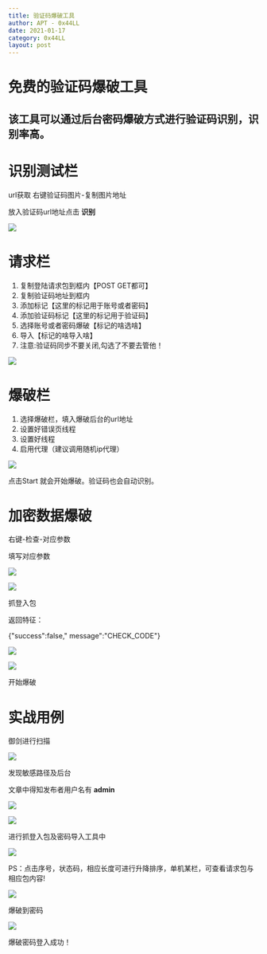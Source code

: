 ```yaml
---
title: 验证码爆破工具
author: APT - 0x44LL
date: 2021-01-17
category: 0x44LL
layout: post
---
```


# 免费的验证码爆破工具

## 该工具可以通过后台密码爆破方式进行验证码识别，识别率高。

# 识别测试栏

url获取 右键验证码图片-复制图片地址

放入验证码url地址点击 **识别**

![](/publicDocsPics/Blasting-tools1.png)

# 请求栏

1. 复制登陆请求包到框内【POST GET都可】
2. 复制验证码地址到框内
3. 添加标记【这里的标记用于账号或者密码】
4. 添加验证码标记【这里的标记用于验证码】
5. 选择账号或者密码爆破【标记的啥选啥】
6. 导入【标记的啥导入啥】
7. 注意:验证码同步不要关闭,勾选了不要去管他！

![](/publicDocsPics/Blasting-tools2.png)

# 爆破栏

1. 选择爆破栏，填入爆破后台的url地址
2. 设置好错误页线程
3. 设置好线程
4. 启用代理（建议调用随机ip代理）


![](/publicDocsPics/Blasting-tools3.png)

点击Start 就会开始爆破。验证码也会自动识别。

# 加密数据爆破

右键-检查-对应参数

填写对应参数

![](/publicDocsPics/Blasting-tools4.png)

![](/publicDocsPics/Blasting-tools5.png)

抓登入包

返回特征：

{&quot;success&quot;:false,&quot; message&quot;:&quot;CHECK\_CODE&quot;}

![](/publicDocsPics/Blasting-tools6.png)

![](/publicDocsPics/Blasting-tools7.png)

开始爆破

# 实战用例

御剑进行扫描

![](/publicDocsPics/Blasting-tools8.png)

发现敏感路径及后台

文章中得知发布者用户名有 **admin**

![](/publicDocsPics/Blasting-tools9.png)

![](/publicDocsPics/Blasting-tools10.png)

进行抓登入包及密码导入工具中

![](/publicDocsPics/Blasting-tools11.png)

PS：点击序号，状态码，相应长度可进行升降排序，单机某栏，可查看请求包与相应包内容!

![](/publicDocsPics/Blasting-tools12.png)

爆破到密码

![](/publicDocsPics/Blasting-tools13.png)

爆破密码登入成功！